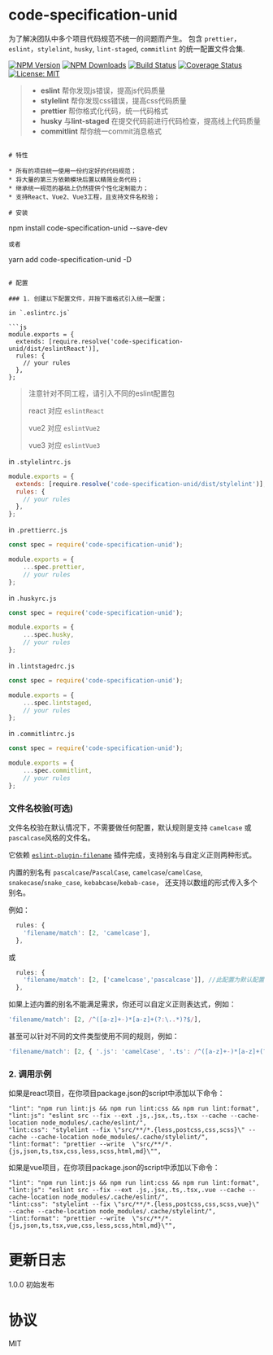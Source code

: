 # code-specification-unid

为了解决团队中多个项目代码规范不统一的问题而产生。 包含 `prettier`，`eslint`，`stylelint`, `husky`, `lint-staged`, `commitlint` 的统一配置文件合集.

[![NPM Version][npm-image]][npm-url]
[![NPM Downloads][downloads-image]][downloads-url]
[![Build Status][travis-image]][travis-url]
[![Coverage Status][coverage-image]][coverage-url]
[![License: MIT][license-image]][license-url]

> * **eslint** 帮你发现js错误，提高js代码质量
> * **stylelint** 帮你发现css错误，提高css代码质量
> * **prettier** 帮你格式化代码，统一代码格式
> * **husky** 与**lint-staged** 在提交代码前进行代码检查，提高线上代码质量
> * **commitlint** 帮你统一commit消息格式
```

# 特性

* 所有的项目统一使用一份约定好的代码规范；
* 将大量的第三方依赖模块后置以精简业务代码；
* 继承统一规范的基础上仍然提供个性化定制能力；
* 支持React、Vue2、Vue3工程，且支持文件名校验；

# 安装

```
npm install code-specification-unid --save-dev
```
或者
```
yarn add code-specification-unid -D
```

# 配置

### 1. 创建以下配置文件，并按下面格式引入统一配置；

in `.eslintrc.js`

```js
module.exports = {
  extends: [require.resolve('code-specification-unid/dist/eslintReact')],
  rules: {
    // your rules
  },
};
```

> 注意针对不同工程，请引入不同的eslint配置包
>
> react 对应 `eslintReact`
>
> vue2  对应 `eslintVue2`
>
> vue3  对应 `eslintVue3`

in `.stylelintrc.js`

```js
module.exports = {
  extends: [require.resolve('code-specification-unid/dist/stylelint')],
  rules: {
    // your rules
  },
};
```

in `.prettierrc.js`

```js
const spec = require('code-specification-unid');

module.exports = {
    ...spec.prettier,
    // your rules
};
```

in `.huskyrc.js`

```js
const spec = require('code-specification-unid');

module.exports = {
    ...spec.husky,
    // your rules
};
```

in `.lintstagedrc.js`

```js
const spec = require('code-specification-unid');

module.exports = {
    ...spec.lintstaged,
    // your rules
};
```

in `.commitlintrc.js`

```js
const spec = require('code-specification-unid');

module.exports = {
    ...spec.commitlint,
    // your rules
};
```

### 文件名校验(可选)

文件名校验在默认情况下，不需要做任何配置，默认规则是支持 `camelcase` 或 `pascalcase`风格的文件名。

它依赖 [`eslint-plugin-filename`](https://github.com/benyasin/code-specification-unid) 插件完成，支持别名与自定义正则两种形式。

内置的别名有 `pascalcase`/`PascalCase`, `camelcase`/`camelCase`, `snakecase`/`snake_case`, `kebabcase`/`kebab-case`，
还支持以数组的形式传入多个别名。

例如：

```js
  rules: {
    'filename/match': [2, 'camelcase'],
  },
```

或

```js
  rules: {
    'filename/match': [2, ['camelcase','pascalcase']], //此配置为默认配置
  },
```
如果上述内置的别名不能满足需求，你还可以自定义正则表达式，例如：

```js
'filename/match': [2, /^([a-z]+-)*[a-z]+(?:\..*)?$/],
```

甚至可以针对不同的文件类型使用不同的规则，例如：

```js
'filename/match': [2, { '.js': 'camelCase', '.ts': /^([a-z]+-)*[a-z]+(?:\..*)?$/ }],
```

### 2. 调用示例

如果是react项目，在你项目package.json的script中添加以下命令：
```
"lint": "npm run lint:js && npm run lint:css && npm run lint:format",
"lint:js": "eslint src --fix --ext .js,.jsx,.ts,.tsx --cache --cache-location node_modules/.cache/eslint/",
"lint:css": "stylelint --fix \"src/**/*.{less,postcss,css,scss}\" --cache --cache-location node_modules/.cache/stylelint/",
"lint:format": "prettier --write  \"src/**/*.{js,json,ts,tsx,css,less,scss,html,md}\"",
```

如果是vue项目，在你项目package.json的script中添加以下命令：
```
"lint": "npm run lint:js && npm run lint:css && npm run lint:format",
"lint:js": "eslint src --fix --ext .js,.jsx,.ts,.tsx,.vue --cache --cache-location node_modules/.cache/eslint/",
"lint:css": "stylelint --fix \"src/**/*.{less,postcss,css,scss,vue}\" --cache --cache-location node_modules/.cache/stylelint/",
"lint:format": "prettier --write  \"src/**/*.{js,json,ts,tsx,vue,css,less,scss,html,md}\"",
```

# 更新日志

1.0.0 初始发布

# 协议

MIT


[npm-image]: https://img.shields.io/npm/v/code-specification-unid.svg?style=flat-square
[npm-url]: https://npmjs.org/package/code-specification-unid
[downloads-image]: https://img.shields.io/npm/dm/code-specification-unid.svg?style=flat-square
[downloads-url]: https://npmjs.org/package/code-specification-unid
[travis-image]: https://img.shields.io/travis/dolsem/code-specification-unid.svg?style=flat-square
[travis-url]: https://travis-ci.org/dolsem/code-specification-unid
[coverage-image]: https://img.shields.io/coveralls/dolsem/code-specification-unid.svg?style=flat-square
[coverage-url]: https://coveralls.io/github/dolsem/code-specification-unid?branch=master
[license-image]: https://img.shields.io/badge/License-MIT-blue.svg?style=flat-square
[license-url]: https://opensource.org/licenses/MIT